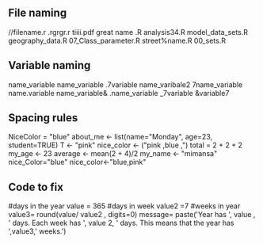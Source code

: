 ## File naming
//filename.r
.rgrgr.r
tiiii.pdf
great name .R
analysis34.R
model_data_sets.R
geography_data.R
07_Class_parameter.R
street%name.R
00_sets.R

## Variable naming
name_variable
name_variable
.7variable
name_varibale2
  7name_variable
name.variable
name_variable&
.name_variable
_7variable
&variable7

## Spacing rules
NiceColor = "blue"
about_me <- list(name="Monday", age=23, student=TRUE)
T <- "pink"
nice_color <- ("pink ,blue ,")
total = 2 + 2 + 2
my_age <- 23
average <- mean(2 + 4)/2
my_name <- "mimansa"
nice_Color="blue"
nice_color<-"blue,pink"

## Code to fix
#days in the year
value = 365
#days in week
value2 =7
#weeks in year
value3= round(value/ value2 , digits=0)
message= paste('Year has ', value , ' days. Each week has ', value 2, ' days. This means that the year has ',value3,' weeks.')